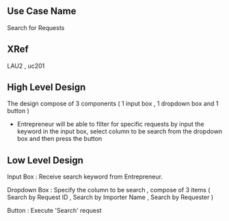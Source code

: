 
Use Case Name
-------------
Search for Requests

XRef
----
LAU2 , uc201

High Level Design
-----------------
The design compose of 3 components ( 1 input box , 1 dropdown box and 1 button )

- Entrepreneur will be able to filter for specific requests by input the keyword in the input box, select column to be search from the dropdown box and then press the button

Low Level Design
----------------
Input Box : Receive search keyword from Entrepreneur.

Dropdown Box : Specify the column to be search , compose of 3 items ( Search by Request ID , Search by Importer Name , Search by Requester )

Button : Execute 'Search' request